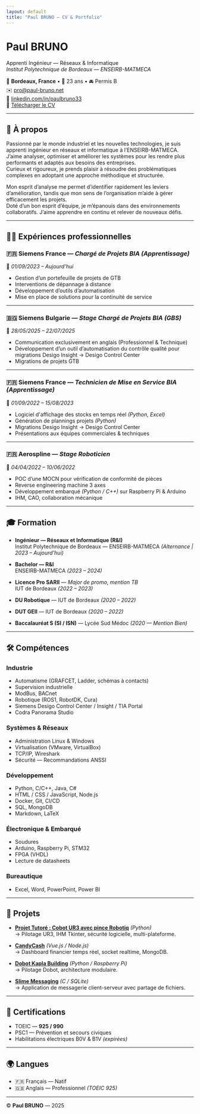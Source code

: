 ```yaml
---
layout: default
title: "Paul BRUNO — CV & Portfolio"
---
```


# Paul BRUNO

Apprenti Ingénieur — Réseaux & Informatique  
*Institut Polytechnique de Bordeaux — ENSEIRB-MATMECA*

📍 **Bordeaux, France** • 📆 23 ans • 🚘 Permis B  
✉️ [pro@paul-bruno.net](mailto:pro@paul-bruno.net)  
🔗 [linkedin.com/in/paulbruno33](https://www.linkedin.com/in/paulbruno33)  
📄 [Télécharger le CV](CV_Paul_BRUNO.pdf)

---

## 📌 À propos

Passionné par le monde industriel et les nouvelles technologies, je suis apprenti ingénieur en réseaux et informatique à l’ENSEIRB-MATMECA.  
J’aime analyser, optimiser et améliorer les systèmes pour les rendre plus performants et adaptés aux besoins des entreprises.  
Curieux et rigoureux, je prends plaisir à résoudre des problématiques complexes en adoptant une approche méthodique et structurée.

Mon esprit d’analyse me permet d’identifier rapidement les leviers d’amélioration, tandis que mon sens de l’organisation m’aide à gérer efficacement les projets.  
Doté d’un bon esprit d’équipe, je m’épanouis dans des environnements collaboratifs. J’aime apprendre en continu et relever de nouveaux défis.

---

## 🧑‍💼 Expériences professionnelles

### 🇫🇷 Siemens France — *Chargé de Projets BIA (Apprentissage)*  
📅 *01/09/2023 – Aujourd’hui*  
- Gestion d’un portefeuille de projets de GTB  
- Interventions de dépannage à distance  
- Développement d’outils d’automatisation  
- Mise en place de solutions pour la continuité de service

---

### 🇧🇬 Siemens Bulgarie — *Stage Chargé de Projets BIA (GBS)*  
📅 *28/05/2025 – 22/07/2025*  
- Communication exclusivement en anglais (Professionnel & Technique)  
- Développement d’un outil d’automatisation du contrôle qualité pour migrations Desigo Insight → Desigo Control Center  
- Migrations de projets GTB

---

### 🇫🇷 Siemens France — *Technicien de Mise en Service BIA (Apprentissage)*  
📅 *01/09/2022 – 15/08/2023*  
- Logiciel d'affichage des stocks en temps réel *(Python, Excel)*  
- Génération de plannings projets *(Python)*  
- Migrations Desigo Insight → Desigo Control Center  
- Présentations aux équipes commerciales & techniques

---

### 🇫🇷 Aerospline — *Stage Roboticien*  
📅 *04/04/2022 – 10/06/2022*  
- POC d’une MOCN pour vérification de conformité de pièces  
- Reverse engineering machine 3 axes  
- Développement embarqué *(Python / C++)* sur Raspberry Pi & Arduino  
- IHM, CAO, collaboration mécanique

---

## 🎓 Formation

- **Ingénieur — Réseaux et Informatique (R&I)**  
  Institut Polytechnique de Bordeaux — ENSEIRB-MATMECA *(Alternance | 2023 – Aujourd’hui)*

- **Bachelor — R&I**  
  ENSEIRB-MATMECA *(2023 – 2024)*

- **Licence Pro SARII** — *Major de promo, mention TB*  
  IUT de Bordeaux *(2022 – 2023)*

- **DU Robotique** — IUT de Bordeaux *(2020 – 2022)*  
- **DUT GEII** — IUT de Bordeaux *(2020 – 2022)*  
- **Baccalauréat S (SI / ISN)** — Lycée Sud Médoc *(2020 — Mention Bien)*

---

## 🛠️ Compétences

### Industrie
- Automatisme (GRAFCET, Ladder, schémas à contacts)  
- Supervision industrielle  
- ModBus, BACnet  
- Robotique (ROS1, RobotDK, Cura)  
- Siemens Desigo Control Center / Insight / TIA Portal  
- Codra Panorama Studio

### Systèmes & Réseaux
- Administration Linux & Windows  
- Virtualisation (VMware, VirtualBox)  
- TCP/IP, Wireshark  
- Sécurité — Recommandations ANSSI

### Développement
- Python, C/C++, Java, C#  
- HTML / CSS / JavaScript, Node.js  
- Docker, Git, CI/CD  
- SQL, MongoDB  
- Markdown, LaTeX

### Électronique & Embarqué
- Soudures  
- Arduino, Raspberry Pi, STM32  
- FPGA (VHDL)  
- Lecture de datasheets

### Bureautique
- Excel, Word, PowerPoint, Power BI

---

## 🧪 Projets

- [**Projet Tutoré : Cobot UR3 avec pince Robotiq**](https://github.com/0xPB/SARII-TutoredProjectCobotUR3) *(Python)*  
  → Pilotage UR3, IHM Tkinter, sécurité logicielle, multi-plateforme.

- [**CandyCash**](https://github.com/0xPB/CandyCash) *(Vue.js / Node.js)*  
  → Dashboard financier temps réel, socket realtime, MongoDB.

- [**Dobot Kapla Building**](https://github.com/0xPB/ROB-2A-Dobot-Kapla-Building) *(Python / Raspberry Pi)*  
  → Pilotage Dobot, architecture modulaire.

- [**Slime Messaging**](https://github.com/0xPB/RI-2A-Slime-Messaging) *(C / SQLite)*  
  → Application de messagerie client-serveur avec partage de fichiers.

---

## 🧾 Certifications

- TOEIC — **925 / 990**  
- PSC1 — Prévention et secours civiques  
- Habilitations électriques B0V & B1V *(expirées)*

---

## 🌍 Langues

- 🇫🇷 Français — Natif  
- 🇬🇧 Anglais — Professionnel *(TOEIC 925)*

---

© **Paul BRUNO** — 2025